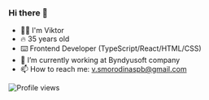 ### Hi there 👋

- 👨‍🦱 I'm Viktor
- 🔥 35 years old
- ⌨️ Frontend Developer (TypeScript/React/HTML/CSS)
- 🔭 I’m currently working at Byndyusoft company
- 📫 How to reach me: v.smorodinaspb@gmail.com

![Profile views](https://gpvc.arturio.dev/SmorodinVik)
